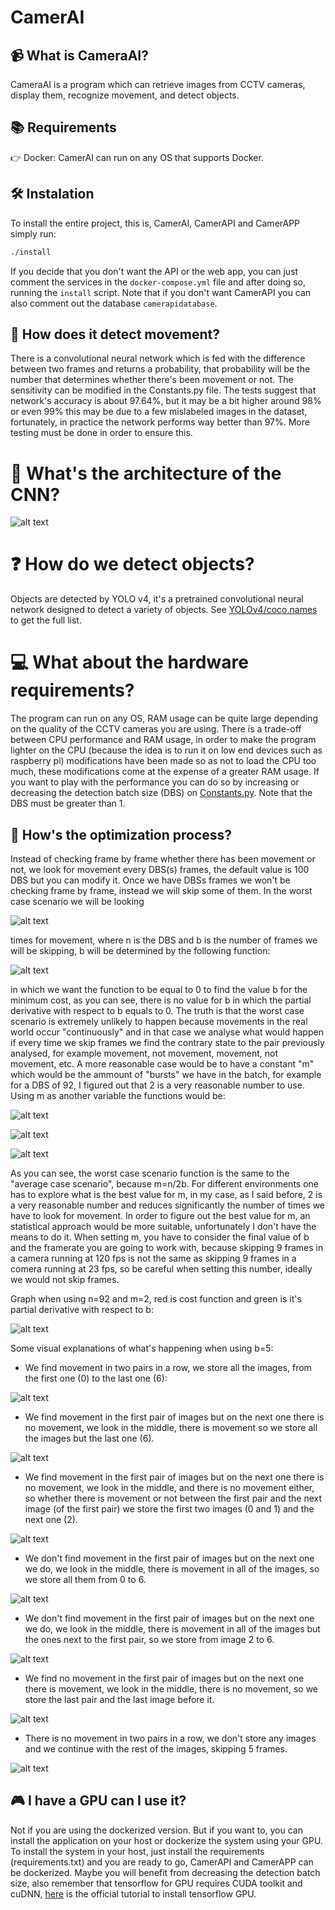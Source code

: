 # CamerAI

## 📹 What is CameraAI?
CameraAI is a program which can retrieve images from CCTV cameras, display them, recognize movement, and detect objects.

## 📚 Requirements
 👉 Docker: CamerAI can run on any OS that supports Docker.

## 🛠 Instalation
To install the entire project, this is, CamerAI, CamerAPI and CamerAPP simply run:

```bash
./install
```

If you decide that you don't want the API or the web app, you can just comment the services in the `docker-compose.yml` file and after doing so, running the `install` script.
Note that if you don't want CamerAPI you can also comment out the database `camerapidatabase`.

## 🤖 How does it detect movement?
There is a convolutional neural network which is fed with the difference between two frames and returns a probability, that probability will be the number that determines whether
there's been movement or not. The sensitivity can be modified in the Constants.py file. The tests suggest that network's accuracy is about 97.64%, but it may be a bit higher around 98% or even 99%
this may be due to a few mislabeled images in the dataset, fortunately, in practice the network performs way better than 97%. More testing must be done in order to ensure this.

# 🤖 What's the architecture of the CNN?
![alt text](https://github.com/santiagopardal/CamerAI/blob/master/docs/Lite%20CNN%20architecture.png)

# ❓ How do we detect objects?
Objects are detected by YOLO v4, it's a pretrained convolutional neural network designed to detect a variety of objects. See [YOLOv4/coco.names](https://github.com/santiagopardal/CamerAI/blob/master/YOLO%20v4/coco.names) to get the full list.

# 💻 What about the hardware requirements?
The program can run on any OS, RAM usage can be quite large depending on the quality of the CCTV cameras you are using. There is a trade-off between CPU performance and RAM usage, in order to make the program lighter on the CPU (because the idea is to run it on low end devices such as raspberry pi) modifications have been made so as not to load the CPU too much, these modifications come at the expense of a greater RAM usage. If you want to play with the performance you can do so by increasing or decreasing the detection batch size
(DBS) on [Constants.py](https://github.com/santiagopardal/CamerAI/blob/master/Constants.py). Note that the DBS must be greater than 1.

## 🤔 How's the optimization process?
Instead of checking frame by frame whether there has been movement or not, we look for movement every DBS(s) frames, the default value is 100 DBS but you can modify it. Once
we have DBSs frames we won't be checking frame by frame, instead we will skip some of them. In the worst case scenario we will be looking

![alt text](https://github.com/santiagopardal/CamerAI/blob/master/docs/Math%20functions%20for%20CamerAI/Worst%20case/Cost%20function.png)

times for movement, where n is the DBS and b is the number of frames we will be skipping, b will be determined by the following function:

![alt text](https://github.com/santiagopardal/CamerAI/blob/master/docs/Math%20functions%20for%20CamerAI/Worst%20case/Cost%20function%20derivative%20with%20respect%20to%20b.png)

in which we want the function to be equal to 0 to find the value b for the minimum cost, as you can see, there is no
value for b in which the partial derivative with respect to b equals to 0.
The truth is that the worst case scenario is extremely unlikely to happen because movements in the real world occur "continuously" and in that case we analyse what would happen if every time we skip frames we find the contrary state to the pair previously analysed, for example movement, not movement, movement, not movement, etc. A more reasonable case would be to have a constant "m" which would be the ammount of "bursts" we have in the batch, for example for a DBS of 92, I figured out that 2 is a very reasonable number to use. Using m as another variable the functions would be:

![alt text](https://github.com/santiagopardal/CamerAI/blob/master/docs/Math%20functions%20for%20CamerAI/Average%20case/Cost%20function.png)

![alt text](https://github.com/santiagopardal/CamerAI/blob/master/docs/Math%20functions%20for%20CamerAI/Average%20case/Cost%20function%20derivative%20with%20respect%20to%20b.png)

![alt text](https://github.com/santiagopardal/CamerAI/blob/master/docs/Math%20functions%20for%20CamerAI/Average%20case/b%20value.png)

As you can see, the worst case scenario function is the same to the "average case scenario", because m=n/2b. For different environments one has to explore what is the best value for m, in my case, as I said before, 2 is a very reasonable number and reduces significantly the number of times we have to look for movement. In order to figure out the best value for m, an statistical approach would be more suitable, unfortunately I don't have the means to do it. When setting m, you have to consider the final value of b and the framerate you are going to work with, because skipping 9 frames in a camera running at 120 fps is not the same as skipping 9 frames in a comera running at 23 fps, so be careful when setting this number, ideally we would not skip frames.

Graph when using n=92 and m=2, red is cost function and green is it's partial derivative with respect to b:

![alt text](https://github.com/santiagopardal/CamerAI/blob/master/docs/Math%20functions%20for%20CamerAI/graph.png)

Some visual explanations of what's happening when using b=5:

- We find movement in two pairs in a row, we store all the images, from the first one (0) to the last one (6):

![alt text](https://github.com/santiagopardal/CamerAI/blob/master/docs/GIFS/M-M.gif)

- We find movement in the first pair of images but on the next one there is no movement, we look in the middle, there is movement so we store all the images but the last one (6).

![alt text](https://github.com/santiagopardal/CamerAI/blob/master/docs/GIFS/M-NM-M.gif)

- We find movement in the first pair of images but on the next one there is no movement, we look in the middle, and there is no movement either, so whether there is movement or not between the first pair and the next image (of the first pair) we store the first two images (0 and 1) and the next one (2).

![alt text](https://github.com/santiagopardal/CamerAI/blob/master/docs/GIFS/M-NM-NM-NM.gif)

- We don't find movement in the first pair of images but on the next one we do, we look in the middle, there is movement in all of the images, so we store all them from 0 to 6.

![alt text](https://github.com/santiagopardal/CamerAI/blob/master/docs/GIFS/NM-M-M-M.gif)

- We don't find movement in the first pair of images but on the next one we do, we look in the middle, there is movement in all of the images but the ones next to the first pair, so we store from image 2 to 6.

![alt text](https://github.com/santiagopardal/CamerAI/blob/master/docs/GIFS/NM-M-M-NM.gif)

- We find no movement in the first pair of images but on the next one there is movement, we look in the middle, there is no movement, so we store the last pair and the last image before it.

![alt text](https://github.com/santiagopardal/CamerAI/blob/master/docs/GIFS/NM-M-NM.gif)

- There is no movement in two pairs in a row, we don't store any images and we continue with the rest of the images, skipping 5 frames.

![alt text](https://github.com/santiagopardal/CamerAI/blob/master/docs/GIFS/NM-NM.gif)


## 🎮 I have a GPU can I use it?
Not if you are using the dockerized version. But if you want to, you can install the application on your host or dockerize the system using your GPU.
To install the system in your host, just install the requirements (requirements.txt) and you are ready to go, CamerAPI and CamerAPP can be dockerized. Maybe you will benefit from decreasing the detection batch size, also remember that tensorflow for GPU requires CUDA toolkit and cuDNN, [here](https://www.tensorflow.org/install/gpu) is the official tutorial to install tensorflow GPU.
